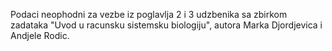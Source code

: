 Podaci neophodni za vezbe iz poglavlja 2 i 3 udzbenika sa zbirkom zadataka "Uvod u racunsku sistemsku biologiju", autora Marka Djordjevica i Andjele Rodic.  
